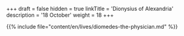 +++
draft = false
hidden = true
linkTitle = 'Dionysius of Alexandria'
description = '18 October'
weight = 18
+++

{{% include file="content/en/lives/diomedes-the-physician.md" %}}
